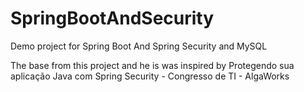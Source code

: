 # SpringBootAndSecurity
Demo project for Spring Boot And Spring Security and MySQL



The base from this project and he is was inspired by
Protegendo sua aplicação Java com Spring Security - Congresso de TI - AlgaWorks
